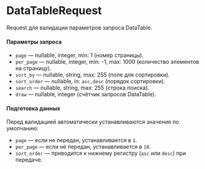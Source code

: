 # DataTableRequest

Request для валидации параметров запроса DataTable.  

#### Параметры запроса

* `page` — nullable, integer, min: 1 (номер страницы).  
* `per_page` — nullable, integer, min: -1, max: 1000 (количество элементов на страницу).  
* `sort_by` — nullable, string, max: 255 (поле для сортировки).  
* `sort_order` — nullable, in: `asc,desc` (порядок сортировки).  
* `search` — nullable, string, max: 255 (строка поиска).  
* `draw` — nullable, integer (счётчик запросов DataTable).

#### Подготовка данных

Перед валидацией автоматически устанавливаются значения по умолчанию:

* `page` — если не передан, устанавливается в `1`.  
* `per_page` — если не передан, устанавливается в `10`.  
* `sort_order` — приводится к нижнему регистру (`asc` или `desc`) при передаче.  
